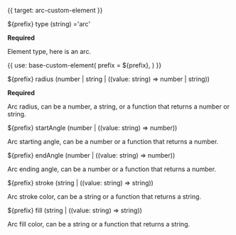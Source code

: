 {{ target: arc-custom-element }}

${prefix} type (string) ='arc'

**Required**

Element type, here is an arc.

{{ use: base-custom-element(
    prefix = ${prefix},
) }}

${prefix} radius (number | string | ((value: string) => number | string))

**Required**

Arc radius, can be a number, a string, or a function that returns a number or string.

${prefix} startAngle (number | ((value: string) => number))

Arc starting angle, can be a number or a function that returns a number.

${prefix} endAngle (number | ((value: string) => number))

Arc ending angle, can be a number or a function that returns a number.

${prefix} stroke (string | ((value: string) => string))

Arc stroke color, can be a string or a function that returns a string.

${prefix} fill (string | ((value: string) => string))

Arc fill color, can be a string or a function that returns a string.